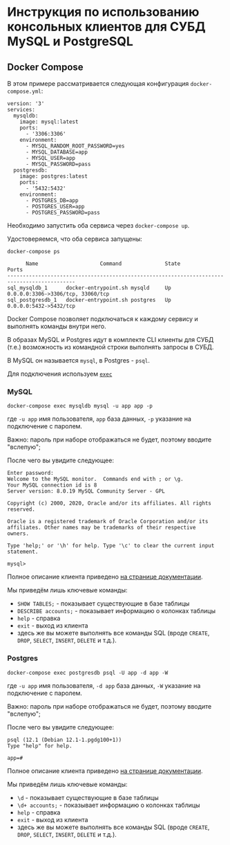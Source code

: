 # Инструкция по использованию консольных клиентов для СУБД MySQL и PostgreSQL

## Docker Compose

В этом примере рассматривается следующая конфигурация `docker-compose.yml`:

```
version: '3'
services:
  mysqldb:
    image: mysql:latest
    ports:
      - '3306:3306'
    environment:
      - MYSQL_RANDOM_ROOT_PASSWORD=yes
      - MYSQL_DATABASE=app
      - MYSQL_USER=app
      - MYSQL_PASSWORD=pass
  postgresdb:
    image: postgres:latest
    ports:
      - '5432:5432'
    environment:
      - POSTGRES_DB=app
      - POSTGRES_USER=app
      - POSTGRES_PASSWORD=pass
```

Необходимо запустить оба сервиса через `docker-compose up`.

Удостоверяемся, что оба сервиса запущены:
```
docker-compose ps

      Name                    Command              State                 Ports
--------------------------------------------------------------------------------------------
sql_mysqldb_1      docker-entrypoint.sh mysqld     Up      0.0.0.0:3306->3306/tcp, 33060/tcp
sql_postgresdb_1   docker-entrypoint.sh postgres   Up      0.0.0.0:5432->5432/tcp

```

Docker Compose позволяет подключаться к каждому сервису и выполнять команды внутри него.

В образах MySQL и Postgres идут в комплекте CLI клиенты для СУБД (т.е.) возможность из командной строки выполнять запросы в СУБД.

В MySQL он называется `mysql`, в Postgres - `psql`.

Для подключения используем [`exec`](https://docs.docker.com/compose/reference/exec/)

### MySQL

```
docker-compose exec mysqldb mysql -u app app -p 
```

где `-u app` имя пользователя, `app` база данных, `-p` указание на подключение с паролем.

Важно: пароль при наборе отображаться не будет, поэтому вводите "вслепую";

После чего вы увидите следующее:

```
Enter password:
Welcome to the MySQL monitor.  Commands end with ; or \g.
Your MySQL connection id is 8
Server version: 8.0.19 MySQL Community Server - GPL

Copyright (c) 2000, 2020, Oracle and/or its affiliates. All rights reserved.

Oracle is a registered trademark of Oracle Corporation and/or its
affiliates. Other names may be trademarks of their respective
owners.

Type 'help;' or '\h' for help. Type '\c' to clear the current input statement.

mysql>
```

Полное описание клиента приведено [на странице документации](https://dev.mysql.com/doc/refman/8.0/en/mysql.html).

Мы приведём лишь ключевые команды:
* `SHOW TABLES;` - показывает существующие в базе таблицы
* `DESCRIBE accounts;` - показывает информацию о колонках таблицы
* `help` - справка
* `exit` - выход из клиента
* здесь же вы можете выполнять все команды SQL (вроде `CREATE`, `DROP`, `SELECT`, `INSERT`, `DELETE` и т.д.).

### Postgres

```
docker-compose exec postgresdb psql -U app -d app -W 
```

где `-u app` имя пользователя, `-d app` база данных, `-W` указание на подключение с паролем.

Важно: пароль при наборе отображаться не будет, поэтому вводите "вслепую";

После чего вы увидите следующее:

```
psql (12.1 (Debian 12.1-1.pgdg100+1))
Type "help" for help.

app=#
```

Полное описание клиента приведено [на странице документации](https://www.postgresql.org/docs/current/app-psql.html).

Мы приведём лишь ключевые команды:
* `\d` - показывает существующие в базе таблицы
* `\d+ accounts;` - показывает информацию о колонках таблицы
* `help` - справка
* `exit` - выход из клиента
* здесь же вы можете выполнять все команды SQL (вроде `CREATE`, `DROP`, `SELECT`, `INSERT`, `DELETE` и т.д.).
